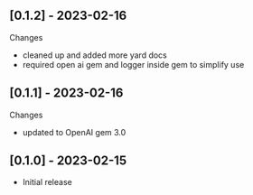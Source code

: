 ## [0.1.2] - 2023-02-16

Changes
- cleaned up and added more yard docs
- required open ai gem and logger inside gem to simplify use

## [0.1.1] - 2023-02-16

Changes
- updated to OpenAI gem 3.0

## [0.1.0] - 2023-02-15

- Initial release
